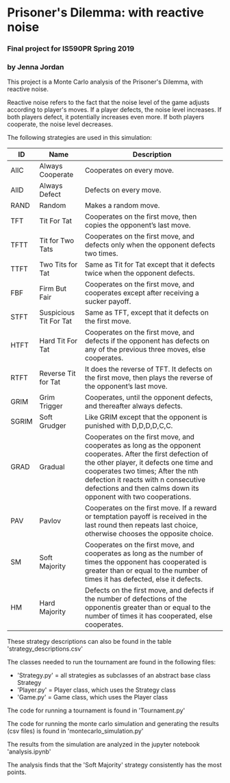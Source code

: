 # Prisoner's Dilemma: with reactive noise
### Final project for IS590PR Spring 2019
### by Jenna Jordan

This project is a Monte Carlo analysis of the Prisoner's Dilemma, with reactive noise.

Reactive noise refers to the fact that the noise level of the game adjusts according to player's moves. If a player defects, the noise level increases. If both players defect, it potentially increases even more. If both players cooperate, the noise level decreases.

The following strategies are used in this simulation:

| ID    | Name                   | Description                                                                                                                                                                                                                                                                                           |
|-------|------------------------|-------------------------------------------------------------------------------------------------------------------------------------------------------------------------------------------------------------------------------------------------------------------------------------------------------|
| AllC  | Always Cooperate       | Cooperates on every move.                                                                                                                                                                                                                                                                             |
| AllD  | Always Defect          | Defects on every move.                                                                                                                                                                                                                                                                                |
| RAND  | Random                 | Makes a random move.                                                                                                                                                                                                                                                                                  |
| TFT   | Tit For Tat            | Cooperates on the first move, then copies the opponent’s last move.                                                                                                                                                                                                                                   |
| TFTT  | Tit for Two Tats       | Cooperates on the first move, and defects only when the opponent defects two times.                                                                                                                                                                                                                   |
| TTFT  | Two Tits for Tat       | Same as Tit for Tat except that it defects twice when the opponent defects.                                                                                                                                                                                                                           |
| FBF   | Firm But Fair          | Cooperates on the first move, and cooperates except after receiving a sucker payoff.                                                                                                                                                                                                                  |
| STFT  | Suspicious Tit For Tat | Same as TFT, except that it defects on the first move.                                                                                                                                                                                                                                                |
| HTFT  | Hard Tit For Tat       | Cooperates on the first move, and defects if the opponent has defects on any of the previous three moves, else cooperates.                                                                                                                                                                            |
| RTFT  | Reverse Tit for Tat    | It does the reverse of TFT. It defects on the first move, then plays the reverse of the opponent’s last move.                                                                                                                                                                                         |
| GRIM  | Grim Trigger           | Cooperates, until the opponent defects, and thereafter always defects.                                                                                                                                                                                                                                |
| SGRIM | Soft Grudger           | Like GRIM except that the opponent is punished with D,D,D,D,C,C.                                                                                                                                                                                                                                      |
| GRAD  | Gradual                | Cooperates on the first move, and cooperates as long as the opponent cooperates. After the first defection of the other player, it defects one time and cooperates two times; After the nth defection it reacts with n consecutive defections and then calms down its opponent with two cooperations. |
| PAV   | Pavlov                 | Cooperates on the first move. If a reward or temptation payoff is received in the last round then repeats last choice, otherwise chooses the opposite choice.                                                                                                                                         |
| SM    | Soft Majority          | Cooperates on the first move, and cooperates as long as the number of times the opponent has cooperated is greater than or equal to the number of times it has defected, else it defects.                                                                                                             |
| HM    | Hard Majority          | Defects on the first move, and defects if the number of defections of the opponentis greater than or equal to the number of times it has cooperated, else cooperates.                                                                                                                                 |

These strategy descriptions can also be found in the table 'strategy_descriptions.csv'

The classes needed to run the tournament are found in the following files:

- 'Strategy.py' = all strategies as subclasses of an abstract base class Strategy
- 'Player.py' = Player class, which uses the Strategy class
- 'Game.py' = Game class, which uses the Player class

The code for running a tournament is found in 'Tournament.py'

The code for running the monte carlo simulation and generating the results (csv files) is found in 'montecarlo_simulation.py'

The results from the simulation are analyzed in the jupyter notebook 'analysis.ipynb'

The analysis finds that the 'Soft Majority' strategy consistently has the most points.

